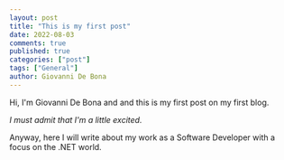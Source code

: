 ```yaml
---
layout: post
title: "This is my first post"
date: 2022-08-03
comments: true
published: true
categories: ["post"]
tags: ["General"]
author: Giovanni De Bona
---
```


Hi, I'm Giovanni De Bona and and this is my first post on my first blog.

*I must admit that I'm a little excited.*

Anyway, here I will write about my work as a Software Developer with a focus on the .NET world.



